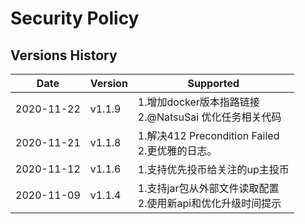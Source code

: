 # Security Policy

## Versions History


| Date       | Version | Supported                                                        |
| ---------- | ------- | ---------------------------------------------------------------- |
| 2020-11-22 | v1.1.9  | 1.增加docker版本指路链接</br>2.@NatsuSai 优化任务相关代码        |
| 2020-11-21 | v1.1.8  | 1.解决412 Precondition Failed</br>2.更优雅的日志。               |
| 2020-11-12 | v1.1.6  | 1.支持优先投币给关注的up主投币                                   |
| 2020-11-09 | v1.1.4  | 1.支持jar包从外部文件读取配置 </br>2.使用新api和优化升级时间提示 |

